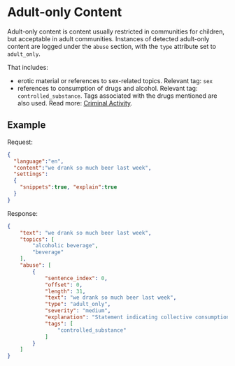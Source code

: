 # Adult-only Content

Adult-only content is content usually restricted in communities for children, but acceptable in adult communities. Instances of detected adult-only content are logged under the `abuse` section, with the `type` attribute set to `adult_only`. 

That includes:

* erotic material or references to sex-related topics. Relevant tag: `sex`
* references to consumption of drugs and alcohol. Relevant tag: `controlled_substance`. Tags associated with the drugs mentioned are also used. Read more: [Criminal Activity](./criminalactivity.md).

## Example

Request:
```json
{
  "language":"en",
  "content":"we drank so much beer last week",
  "settings": 
  {
    "snippets":true, "explain":true
  }
}
```

Response:
```json
{
	"text": "we drank so much beer last week",
	"topics": [
		"alcoholic beverage",
		"beverage"
	],
	"abuse": [
		{
			"sentence_index": 0,
			"offset": 0,
			"length": 31,
			"text": "we drank so much beer last week",
			"type": "adult_only",
			"severity": "medium",
			"explanation": "Statement indicating collective consumption of alcoholic beverages",
			"tags": [
				"controlled_substance"
			]
		}
	]
}
```